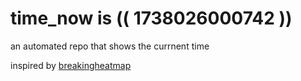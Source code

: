 # time_now is (( 1738026000742 ))

an automated repo that shows the currnent time

inspired by [breakingheatmap](https://github.com/breakingheatmap/breakingheatmap)